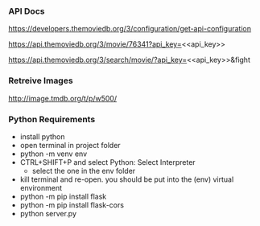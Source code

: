 ### API Docs

https://developers.themoviedb.org/3/configuration/get-api-configuration

https://api.themoviedb.org/3/movie/76341?api_key=<<api_key>>

https://api.themoviedb.org/3/search/movie/?api_key=<<api_key>>&fight

### Retreive Images

http://image.tmdb.org/t/p/w500/

### Python Requirements

- install python
- open terminal in project folder
- python -m venv env
- CTRL+SHIFT+P and select Python: Select Interpreter
    - select the one in the env folder
- kill terminal and re-open. you should be put into the (env) virtual environment
- python -m pip install flask
- python -m pip install flask-cors
- python server.py
